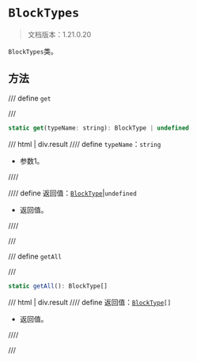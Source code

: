 # `BlockTypes`

> 文档版本：1.21.0.20

`BlockTypes`类。

## 方法

/// define
`get`


///

```js
static get(typeName: string): BlockType | undefined
```

/// html | div.result
//// define
`typeName`：`string`

- 参数1。


////

//// define
返回值：[`BlockType`](./blocktype.md)|`undefined`

- 返回值。


////

///


/// define
`getAll`


///

```js
static getAll(): BlockType[]
```

/// html | div.result
//// define
返回值：<code><a href="../blocktype/">BlockType</a>[]</code>

- 返回值。


////

///

